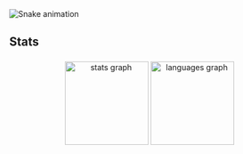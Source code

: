 <img src="https://raw.githubusercontent.com/AkiroSetonai/AkiroSetonai/output/snake.svg" alt="Snake animation" />

###

<h2 align="left">Stats</h2>

###

<div align="center">
  <img src="https://github-readme-stats.vercel.app/api?username=AkiroSetonai&hide_title=false&hide_rank=false&show_icons=true&include_all_commits=true&count_private=true&disable_animations=false&theme=tokyonight&locale=en&hide_border=false&order=1" height="150" alt="stats graph"  />
  <img src="https://github-readme-stats.vercel.app/api/top-langs?username=AkiroSetonai&locale=en&hide_title=false&layout=compact&card_width=320&langs_count=5&theme=tokyonight&hide_border=false&order=2" height="150" alt="languages graph"  />
</div>

###
